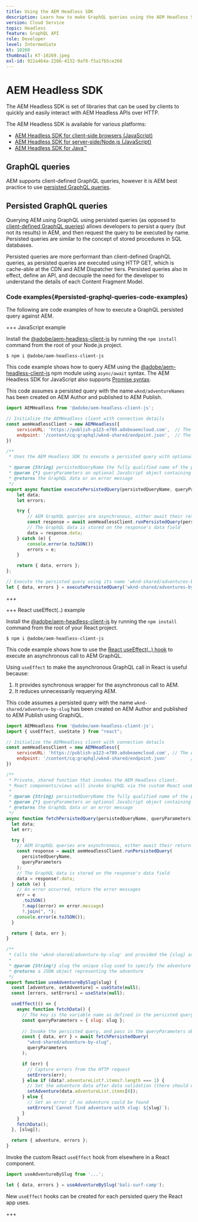 ```yaml
---
title: Using the AEM Headless SDK
description: Learn how to make GraphQL queries using the AEM Headless SDK.
version: Cloud Service
topic: Headless
feature: GraphQL API
role: Developer
level: Intermediate
kt: 10269
thumbnail: KT-10269.jpeg
exl-id: 922a464a-2286-4132-9af8-f5a1fb5ce268
---
```

# AEM Headless SDK

The AEM Headless SDK is set of libraries that can be used by clients to quickly and easily interact with AEM Headless APIs over HTTP.

 The AEM Headless SDK is available for various platforms:

+ [AEM Headless SDK for client-side browsers (JavaScript)](https://github.com/adobe/aem-headless-client-js)
+ [AEM Headless SDK for server-side/Node.js (JavaScript)](https://github.com/adobe/aem-headless-client-nodejs)
+ [AEM Headless SDK for Java&trade;](https://github.com/adobe/aem-headless-client-java)

## GraphQL queries

AEM supports client-defined GraphQL queries, however it is AEM best practice to use [persisted GraphQL queries](#persisted-graphql-queries).

## Persisted GraphQL queries

Querying AEM using GraphQL using persisted queries (as opposed to [client-defined GraphQL queries](#graphl-queries)) allows developers to persist a query (but not its results) in AEM, and then request the query to be executed by name. Persisted queries are similar to the concept of stored procedures in SQL databases. 

Persisted queries are more performant than client-defined GraphQL queries, as persisted queries are executed using HTTP GET, which is cache-able at the CDN and AEM Dispatcher tiers. Persisted queries also in effect, define an API, and decouple the need for the developer to understand the details of each Content Fragment Model.

### Code examples{#persisted-graphql-queries-code-examples}

The following are code examples of how to execute a GraphQL persisted query against AEM. 

+++ JavaScript example

Install the [@adobe/aem-headless-client-js](https://github.com/adobe/aem-headless-client-js) by running the `npm install` command from the root of your Node.js project.

```
$ npm i @adobe/aem-headless-client-js
```

This code example shows how to query AEM using the [@adobe/aem-headless-client-js](https://github.com/adobe/aem-headless-client-js) npm module using `async/await` syntax. The AEM Headless SDK for JavaScript also supports [Promise syntax](https://github.com/adobe/aem-headless-client-js#use-aemheadless-client).

This code assumes a persisted query with the name `wknd/adventureNames` has been created on AEM Author and published to AEM Publish.

```javascript
import AEMHeadless from '@adobe/aem-headless-client-js';

// Initialize the AEMHeadless client with connection details
const aemHeadlessClient = new AEMHeadless({
    serviceURL: 'https://publish-p123-e789.adobeaemcloud.com',  // The AEM environment to query, this can be pulled out to env variables
    endpoint: '/content/cq:graphql/wknd-shared/endpoint.json',  // The AEM GraphQL endpoint, this is not used when invoking persisted queries.
})

/**
 * Uses the AEM Headless SDK to execute a persisted query with optional query variables.

 * @param {String} persistedQueryName the fully qualified name of the persisted query
 * @param {*} queryParameters an optional JavaScript object containing query parameters
 * @returns the GraphQL data or an error message 
 */
export async function executePersistedQuery(persistedQueryName, queryParameters) {
    let data;
    let errors;

    try {
        // AEM GraphQL queries are asynchronous, either await their return or use Promise-based .then(..) { ... } syntax
        const response = await aemHeadlessClient.runPersistedQuery(persistedQueryName, queryParameters);
        // The GraphQL data is stored on the response's data field
        data = response.data;
    } catch (e) {
        console.error(e.toJSON())
        errors = e;
    }

    return { data, errors };
};

// Execute the persisted query using its name 'wknd-shared/adventures-by-slug' and optional query variables
let { data, errors } = executePersistedQuery('wknd-shared/adventures-by-slug', { "slug": "bali-surf-camp" });
```

+++

+++ React useEffect(..) example

Install the [@adobe/aem-headless-client-js](https://github.com/adobe/aem-headless-client-js) by running the `npm install` command from the root of your React project.

```
$ npm i @adobe/aem-headless-client-js
```

This code example shows how to use the [React useEffect(..) hook](https://reactjs.org/docs/hooks-effect.html) to execute an asynchronous call to AEM GraphQL.

Using `useEffect` to make the asynchronous GraphQL call in React is useful because:

1. It provides synchronous wrapper for the asynchronous call to AEM.
1. It reduces unnecessarily requerying AEM.

This code assumes a persisted query with the name `wknd-shared/adventure-by-slug` has been created on AEM Author and published to AEM Publish using GraphiQL.

```javascript
import AEMHeadless from '@adobe/aem-headless-client-js';
import { useEffect, useState } from "react";

// Initialize the AEMHeadless client with connection details
const aemHeadlessClient = new AEMHeadless({
    serviceURL: 'https://publish-p123-e789.adobeaemcloud.com', // The AEM environment to query
    endpoint: '/content/cq:graphql/wknd-shared/endpoint.json'         // The AEM GraphQL endpoint, this is not used when invoking persisted queries.
})

/**
 * Private, shared function that invokes the AEM Headless client. 
 * React components/views will invoke GraphQL via the custom React useEffect hooks defined below.
 * 
 * @param {String} persistedQueryName the fully qualified name of the persisted query
 * @param {*} queryParameters an optional JavaScript object containing query parameters
 * @returns the GraphQL data or an error message 
 */
async function fetchPersistedQuery(persistedQueryName, queryParameters) {
  let data;
  let err;

  try {
    // AEM GraphQL queries are asynchronous, either await their return or use Promise-based .then(..) { ... } syntax
    const response = await aemHeadlessClient.runPersistedQuery(
      persistedQueryName,
      queryParameters
    );
    // The GraphQL data is stored on the response's data field
    data = response?.data;
  } catch (e) {
    // An error occurred, return the error messages
    err = e
      .toJSON()
      ?.map((error) => error.message)
      ?.join(", ");
    console.error(e.toJSON());
  }

  return { data, err };
}

/**
 * Calls the 'wknd-shared/adventure-by-slug' and provided the {slug} as the persisted query's `slug` parameter.
 *
 * @param {String!} slug the unique slug used to specify the adventure to return
 * @returns a JSON object representing the adventure
 */
export function useAdventureBySlug(slug) {
  const [adventure, setAdventure] = useState(null);
  const [errors, setErrors] = useState(null);

  useEffect(() => {
    async function fetchData() {
      // The key is the variable name as defined in the persisted query, and may not match the model's field name
      const queryParameters = { slug: slug };
      
      // Invoke the persisted query, and pass in the queryParameters object as the 2nd parameter
      const { data, err } = await fetchPersistedQuery(
        "wknd-shared/adventure-by-slug",
        queryParameters
      );

      if (err) {
        // Capture errors from the HTTP request
        setErrors(err);
      } else if (data?.adventureList?.items?.length === 1) {
        // Set the adventure data after data validation (there should only be 1 matching adventure)
        setAdventure(data.adventureList.items[0]);
      } else {
        // Set an error if no adventure could be found
        setErrors(`Cannot find adventure with slug: ${slug}`);
      }
    }
    fetchData();
  }, [slug]);

  return { adventure, errors };
}
```

Invoke the custom React `useEffect` hook from elsewhere in a React component.

```javascript
import useAdventureBySlug from '...';

let { data, errors } = useAdventureBySlug('bali-surf-camp');
```

New `useEffect` hooks can be created for each persisted query the React app uses.

+++

<p>&nbsp;</p>
